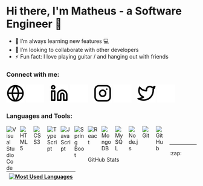 # Hi there, I'm Matheus - a Software Engineer 👋

<!-- ## I'm a Software Engineer!! -->

- 🌱 I’m always learning new features 💻
- 👯 I’m looking to collaborate with other developers
- ⚡ Fun fact: I love playing guitar / and hanging out with friends

### Connect with me:

[![website](./img/globe-light.svg)](https://matheusdiniz.netlify.app/#gh-light-mode-only)
[![website](./img/globe-dark.svg)](https://matheusdiniz.netlify.app/#gh-dark-mode-only)
&nbsp;&nbsp;
[![website](./img/linkedin-light.svg)](https://www.linkedin.com/in/matheus-diniz-857070146/#gh-light-mode-only)
[![website](./img/linkedin-dark.svg)](https://www.linkedin.com/in/matheus-diniz-857070146/#gh-dark-mode-only)
&nbsp;&nbsp;
[![website](./img/instagram-light.svg)](https://www.instagram.com/theusdiniz_#gh-light-mode-only)
[![website](./img/instagram-dark.svg)](https://instagram.com/theusdiniz_#gh-dark-mode-only)
&nbsp;&nbsp;
[![website](./img/twitter-light.svg)](https://twitter.com/Matheus57098473#gh-light-mode-only)
[![website](./img/twitter-dark.svg)](https://twitter.com/Matheus57098473#gh-dark-mode-only)

### Languages and Tools:

[<img align="left" alt="Visual Studio Code" width="26px" src="https://cdn.jsdelivr.net/gh/devicons/devicon/icons/vscode/vscode-original.svg" style="padding-right:10px;" />][githubrepo]
[<img align="left" alt="HTML5" width="26px" src="https://cdn.jsdelivr.net/gh/devicons/devicon/icons/html5/html5-original.svg" style="padding-right:10px;" />][githubrepo]
[<img align="left" alt="CSS3" width="26px" src="https://cdn.jsdelivr.net/gh/devicons/devicon/icons/css3/css3-original.svg" style="padding-right:10px;" />][githubrepo]
[<img align="left" alt="TypeScript" width="26px" src="https://cdn.jsdelivr.net/gh/devicons/devicon/icons/typescript/typescript-original.svg" style="padding-right:10px;" />][githubrepo]
[<img align="left" alt="JavaScript" width="26px" src="https://cdn.jsdelivr.net/gh/devicons/devicon/icons/javascript/javascript-original.svg" style="padding-right:10px;" />][githubrepo]
[<img align="left" alt="Spring Boot" width="26px" src="https://cdn.jsdelivr.net/gh/devicons/devicon/icons/spring/spring-original-wordmark.svg" style="padding-right:10px;" />][githubrepo]
[<img align="left" alt="React" width="26px" src="https://cdn.jsdelivr.net/gh/devicons/devicon/icons/react/react-original.svg" style="padding-right:10px;" />][githubrepo]
[<img align="left" alt="MongoDB" width="26px" src="https://cdn.jsdelivr.net/gh/devicons/devicon/icons/mongodb/mongodb-original.svg" style="padding-right:10px;" />][githubrepo]
[<img align="left" alt="MySQL" width="26px" src="https://cdn.jsdelivr.net/gh/devicons/devicon/icons/mysql/mysql-original.svg" style="padding-right:10px;" />][githubrepo]
[<img align="left" alt="Node.js" width="26px" src="https://cdn.jsdelivr.net/gh/devicons/devicon/icons/nodejs/nodejs-original.svg" style="padding-right:10px;" />][githubrepo]
[<img align="left" alt="Git" width="26px" src="https://cdn.jsdelivr.net/gh/devicons/devicon/icons/git/git-original.svg" style="padding-right:10px;" />][githubrepo]
[<img align="left" alt="GitHub" width="26px" src="https://user-images.githubusercontent.com/3369400/139447912-e0f43f33-6d9f-45f8-be46-2df5bbc91289.png" style="padding-right:10px;" />][githubrepo]

<br />
<br />

---

  <summary>:zap: GitHub Stats</summary>

  <!-- | <a href="https://github.com/MatheusDevios"><img align="center" src="https://github-readme-stats.vercel.app/api?username=MatheusDevios&show_icons=true&hide_border=false&title_color=ff652f&icon_color=FFE400&bg_color=09131B&text_color=ffffff&border_color=0c1a25" alt="Matheus Diniz's github stats" /></a>  -->

| <a href="https://github.com/MatheusDevios"><img align="center" src="https://github-readme-stats.vercel.app/api/top-langs/?username=MatheusDevios&layout=compact" alt="Most Used Languages" /></a> |
| ------------------------------------------------------------------------------------------------------------------------------------------------------------------------------------------------- |

<!-- <div>
  <img align="left" alt="Matheus Diniz's GitHub Stats" src="https://github-readme-stats.vercel.app/api?username=MatheusDevios&show_icons=true&hide_border=false&title_color=ff652f&icon_color=FFE400&bg_color=09131B&text_color=ffffff&border_color=0c1a25" />

  <img align="right" alt="Matheus Diniz's GitHub Top Languages" src="https://github-readme-stats.vercel.app/api/top-langs/?username=MatheusDevios&layout=compact" />
</div> -->

[website]: https://matheusdiniz.netlify.app/
[instagram]: https://www.instagram.com/theusdiniz_/
[linkedin]: https://www.linkedin.com/in/matheus-diniz-857070146/
[githubrepo]: https://github.com/MatheusDevios

